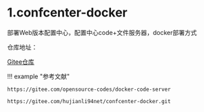 # 1.confcenter-docker


部署Web版本配置中心，配置中心code+文件服务器，docker部署方式


仓库地址：

[Gitee仓库](https://gitee.com/k8s-devops/confcenter-docker)




!!! example "参考文献"


    https://gitee.com/opensource-codes/docker-code-server
    
    https://gitee.com/hujianli94net/confcenter-docker.git


